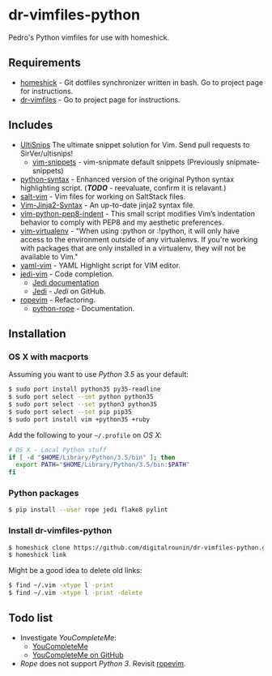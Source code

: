 # dr-vimfiles-python

Pedro's Python vimfiles for use with homeshick.


## Requirements

  - [homeshick][] - Git dotfiles synchronizer written in bash.  Go to project
    page for instructions.
  - [dr-vimfiles][] - Go to project page for instructions.


## Includes

  - [UltiSnips][] The ultimate snippet solution for Vim. Send pull requests to
    SirVer/ultisnips!
    - [vim-snippets][] - vim-snipmate default snippets (Previously
      snipmate-snippets)
  - [python-syntax][] - Enhanced version of the original Python syntax
    highlighting script.  (***TODO*** - reevaluate, confirm it is relavant.)
  - [salt-vim][] - Vim files for working on SaltStack files.
  - [Vim-Jinja2-Syntax][] - An up-to-date jinja2 syntax file.
  - [vim-python-pep8-indent][] - This small script modifies Vim’s indentation
    behavior to comply with PEP8 and my aesthetic preferences.
  - [vim-virtualenv][] - "When using :python or :!python, it will only have
    access to the environment outside of any virtualenvs. If you're working
    with packages that are only installed in a virtualenv, they will not be
    available to Vim."
  - [yaml-vim][] - YAML Highlight script for VIM editor.
  - [jedi-vim][] - Code completion.
    - [Jedi documentation][]
    - [Jedi][] - _Jedi_ on GitHub.
  - [ropevim][] - Refactoring.
    - [python-rope][] - Documentation.


## Installation

### OS X with macports

Assuming you want to use _Python 3.5_ as your default:

  ```bash
  $ sudo port install python35 py35-readline
  $ sudo port select --set python python35
  $ sudo port select --set python3 python35
  $ sudo port select --set pip pip35
  $ sudo port install vim +python35 +ruby
  ```

Add the following to your `~/.profile` on _OS X_:

  ```bash
  # OS X - Local Python stuff
  if [ -d "$HOME/Library/Python/3.5/bin" ]; then
    export PATH="$HOME/Library/Python/3.5/bin:$PATH"
  fi
  ```

### Python packages

  ```bash
  $ pip install --user rope jedi flake8 pylint
  ```

### Install dr-vimfiles-python

  ```bash
  $ homeshick clone https://github.com/digitalrounin/dr-vimfiles-python.git
  $ homeshick link
  ```

Might be a good idea to delete old links:

  ```bash
  $ find ~/.vim -xtype l -print
  $ find ~/.vim -xtype l -print -delete
  ```


## Todo list

  - Investigate _YouCompleteMe_:
    - [YouCompleteMe][]
    - [YouCompleteMe on GitHub][]
  - _Rope_ does not support _Python 3_.  Revisit [ropevim][].




[YouCompleteMe]: http://valloric.github.io/YouCompleteMe/
[YouCompleteMe on GitHub]: https://github.com/Valloric/YouCompleteMe

[homeshick]: https://github.com/andsens/homeshick
[dr-vimfiles]: https://github.com/digitalrounin/dr-vimfiles

[UltiSnips]: https://github.com/SirVer/ultisnips
[Vim-Jinja2-Syntax]: https://github.com/Glench/Vim-Jinja2-Syntax
[python-syntax]: https://github.com/hdima/python-syntax
[salt-vim]: https://github.com/saltstack/salt-vim
[vim-python-pep8-indent]: https://github.com/hynek/vim-python-pep8-indent
[vim-snippets]: https://github.com/honza/vim-snippets
[vim-virtualenv]: https://github.com/jmcantrell/vim-virtualenv
[yaml-vim]: https://github.com/ingydotnet/yaml-vim

[python-rope]: https://github.com/python-rope/rope
[ropevim]: https://github.com/python-rope/ropevim

[Jedi documentation]: http://jedi.jedidjah.ch/en/latest/
[Jedi]: https://github.com/davidhalter/jedi
[jedi-vim]: https://github.com/davidhalter/jedi-vim

